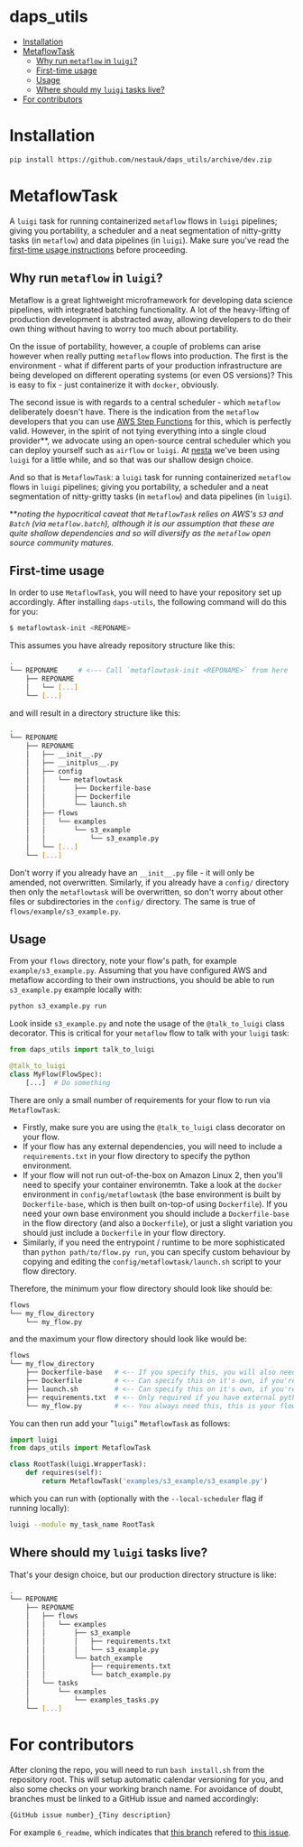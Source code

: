 daps_utils
==========

  * [Installation](#installation)
  * [MetaflowTask](#metaflowtask)
    * [Why run `metaflow` in `luigi`?](#why-run-metaflow-in-luigi)
    * [First-time usage](#first-time-usage)
    * [Usage](#usage)
    * [Where should my `luigi` tasks live?](#where-should-my-luigi-tasks-live)
  * [For contributors](#for-contributors)


Installation
============

```bash
pip install https://github.com/nestauk/daps_utils/archive/dev.zip
```

MetaflowTask
============

A `luigi` task for running containerized `metaflow` flows in `luigi` pipelines; giving you portability,
a scheduler and a neat segmentation of nitty-gritty tasks (in `metaflow`) and data pipelines (in `luigi`).
Make sure you've read the [first-time usage instructions](#first-time-usage) before proceeding.

Why run `metaflow` in `luigi`?
------------------------------

Metaflow is a great lightweight microframework for developing data science pipelines, with
integrated batching functionality. A lot of the heavy-lifting of production development is
abstracted away, allowing developers to do their own thing without having to worry too much about portability.

On the issue of portability, however, a couple of problems can arise however when really putting `metaflow` flows into production.
The first is the environment - what if different parts of your production infrastructure are being developed
on different operating systems (or even OS versions)? This is easy to fix - just containerize it with `docker`, obviously.

The second issue is with regards to a central scheduler - which `metaflow` deliberately doesn't have. There is
the indication from the `metaflow` developers that you can use [AWS Step Functions](https://docs.metaflow.org/going-to-production-with-metaflow/scheduling-metaflow-flows) for this, which is perfectly valid. However, in the spirit of not tying everything
into a single cloud provider**, we advocate using an open-source central scheduler which you can deploy yourself such as
`airflow` or `luigi`. At [nesta](https://nesta.org.uk) we've been using `luigi` for a little while, and so that was our
shallow design choice.

And so that is `MetaflowTask`: a `luigi` task for running containerized `metaflow` flows in `luigi` pipelines; giving you portability, a scheduler and a neat segmentation of nitty-gritty tasks (in `metaflow`) and data pipelines (in `luigi`).

\*\*_noting the hypocritical caveat that `MetaflowTask` relies on AWS's `S3` and `Batch` (via `metaflow.batch`), although it is our assumption that these are quite shallow dependencies and so will diversify as the `metaflow` open source community matures._


First-time usage
----------------

In order to use `MetaflowTask`, you will need to have your repository set up accordingly.
After installing `daps-utils`, the following command will do this for you:

```bash
$ metaflowtask-init <REPONAME>
```

This assumes you have already repository structure like this:

```bash
.
└── REPONAME     # <--- Call `metaflowtask-init <REPONAME>` from here
    ├── REPONAME
    │   └── [...]
    └── [...]
```

and will result in a directory structure like this:

```bash
.
└── REPONAME
    ├── REPONAME
    │   ├── __init__.py
    │   ├── __initplus__.py
    │   ├── config
    │   │   └── metaflowtask
    │   │       ├── Dockerfile-base
    │   │       ├── Dockerfile
    │   │       └── launch.sh
    │   ├── flows
    │   │   └── examples
    │   │       └── s3_example
    │   │           └── s3_example.py
    │   └── [...]
    └── [...]
```

Don't worry if you already have an `__init__.py` file - it will only be amended, not overwritten.
Similarly, if you already have a `config/` directory then only the `metaflowtask` will be overwritten,
so don't worry about other files or subdirectories in the `config/` directory. The same is true of
`flows/example/s3_example.py`.

Usage
-----

From your `flows` directory, note your flow's path, for example `example/s3_example.py`. Assuming that you have
configured AWS and metaflow according to their own instructions, you should be able to run `s3_example.py` example
locally with:

```python
python s3_example.py run
```

Look inside `s3_example.py` and note the usage of the `@talk_to_luigi` class decorator. This is critical for your
`metaflow` flow to talk with your `luigi` task:

```python
from daps_utils import talk_to_luigi

@talk_to_luigi
class MyFlow(FlowSpec):
    [...]  # Do something
```


There are only a small number of requirements for your flow to run via `MetaflowTask`:

- Firstly, make sure you are using the `@talk_to_luigi` class decorator on your flow.
- If your flow has any external dependencies, you will need to include a `requirements.txt` in your flow directory to specify the python environment.
- If your flow will not run out-of-the-box on Amazon Linux 2, then you'll need to specify your container environemtn. Take a look at the `docker` environment in `config/metaflowtask` (the base environment is built by `Dockerfile-base`, which is then built on-top-of using `Dockerfile`). If you need your own base environment you should include a `Dockerfile-base` in the flow directory (and also a `Dockerfile`), or just a slight variation you should just include a `Dockerfile` in your flow directory.
- Similarly, if you need the entrypoint / runtime to be more sophisticated than `python path/to/flow.py run`, you can specify custom behaviour by copying and editing the `config/metaflowtask/launch.sh` script to your flow directory.

Therefore, the minimum your flow directory should look like should be:

```bash
flows
└── my_flow_directory
	└── my_flow.py
```

and the maximum your flow directory should look like would be:

```bash
flows
└── my_flow_directory
	├── Dockerfile-base   # <-- If you specify this, you will also need to specify "Dockerfile"
	├── Dockerfile        # <-- Can specify this on it's own, if you're happy with "Dockerfile-base"
	├── launch.sh         # <-- Can specify this on it's own, if you're happy with "Dockerfile"
	├── requirements.txt  # <-- Only required if you have external python dependencies
	└── my_flow.py        # <-- You always need this, this is your flow. Don't forget to use the @talk_to_luigi class decorator
```

You can then run add your "`luigi`" `MetaflowTask` as follows:

```python
import luigi
from daps_utils import MetaflowTask

class RootTask(luigi.WrapperTask):
	def requires(self):
		return MetaflowTask('examples/s3_example/s3_example.py')
```

which you can run with (optionally with the `--local-scheduler` flag if running locally):

```bash
luigi --module my_task_name RootTask
```

Where should my `luigi` tasks live?
-----------------------------------

That's your design choice, but our production directory structure is like:

```bash
.
└── REPONAME
    ├── REPONAME
    │   ├── flows
    │   │   └── examples
    │   │       ├── s3_example
    │   │       │   ├── requirements.txt
    │   │       │   └── s3_example.py
    │   │       └── batch_example
    │   │           ├── requirements.txt
    │   │           └── batch_example.py
    │   └── tasks
    │       └── examples
    │           └── examples_tasks.py
    └── [...]
```


For contributors
================

After cloning the repo, you will need to run `bash install.sh` from the repository root. This will setup
automatic calendar versioning for you, and also some checks on your working branch name. For avoidance of doubt,
branches must be linked to a GitHub issue and named accordingly:

```bash
{GitHub issue number}_{Tiny description}
```

For example `6_readme`, which indicates that [this branch](https://github.com/nestauk/daps_utils/pulls/7) refered to [this issue](https://github.com/nestauk/daps_utils/issues/6).
